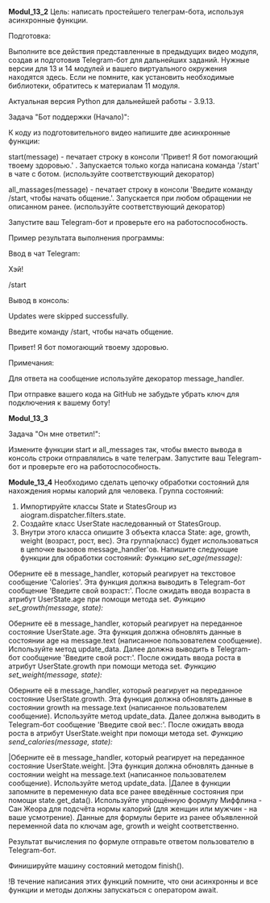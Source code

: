 __Modul_13_2__
Цель: написать простейшего телеграм-бота, используя асинхронные функции.

Подготовка:

Выполните все действия представленные в предыдущих видео модуля, создав и подготовив Telegram-бот для дальнейших заданий.
Нужные версии для 13 и 14 модулей и вашего виртуального окружения находятся здесь. Если не помните, как установить необходимые библиотеки, 
обратитесь к материалам 11 модуля.

Актуальная версия Python для дальнейшей работы - 3.9.13.

Задача "Бот поддержки (Начало)":

К коду из подготовительного видео напишите две асинхронные функции:

start(message) - печатает строку в консоли 'Привет! Я бот помогающий твоему здоровью.' . Запускается только когда написана команда '/start' 
в чате с ботом. (используйте соответствующий декоратор)

all_massages(message) - печатает строку в консоли 'Введите команду /start, чтобы начать общение.'. Запускается при любом обращении не 
описанном ранее. (используйте соответствующий декоратор)

Запустите ваш Telegram-бот и проверьте его на работоспособность.

Пример результата выполнения программы:

Ввод в чат Telegram:

Хэй!

/start

Вывод в консоль:

Updates were skipped successfully.

Введите команду /start, чтобы начать общение.

Привет! Я бот помогающий твоему здоровью.

Примечания:

Для ответа на сообщение используйте декоратор message_handler.

При отправке вашего кода на GitHub не забудьте убрать ключ для подключения к вашему боту!



__Modul_13_3__

Задача "Он мне ответил!":

Измените функции start и all_messages так, чтобы вместо вывода в консоль строки отправлялись в чате телеграм.
Запустите ваш Telegram-бот и проверьте его на работоспособность.


__Module_13_4__
Необходимо сделать цепочку обработки состояний для нахождения нормы калорий для человека.
Группа состояний:
1. Импортируйте классы State и StatesGroup из aiogram.dispatcher.filters.state.
2. Создайте класс UserState наследованный от StatesGroup.
3. Внутри этого класса опишите 3 объекта класса State: age, growth, weight (возраст, рост, вес).
Эта группа(класс) будет использоваться в цепочке вызовов message_handler'ов. Напишите следующие функции для обработки состояний:
*Функцию set_age(message):*

Оберните её в message_handler, который реагирует на текстовое сообщение 'Calories'.
Эта функция должна выводить в Telegram-бот сообщение 'Введите свой возраст:'.
После ожидать ввода возраста в атрибут UserState.age при помощи метода set.
*Функцию set_growth(message, state):*

Оберните её в message_handler, который реагирует на переданное состояние UserState.age.
Эта функция должна обновлять данные в состоянии age на message.text (написанное пользователем сообщение). Используйте метод update_data.
Далее должна выводить в Telegram-бот сообщение 'Введите свой рост:'.
После ожидать ввода роста в атрибут UserState.growth при помощи метода set.
*Функцию set_weight(message, state):*

Оберните её в message_handler, который реагирует на переданное состояние UserState.growth.
Эта функция должна обновлять данные в состоянии growth на message.text (написанное пользователем сообщение). Используйте метод update_data.
Далее должна выводить в Telegram-бот сообщение 'Введите свой вес:'.
После ожидать ввода роста в атрибут UserState.weight при помощи метода set.
*Функцию send_calories(message, state):*

|Оберните её в message_handler, который реагирует на переданное состояние UserState.weight.
|Эта функция должна обновлять данные в состоянии weight на message.text (написанное пользователем сообщение). Используйте метод update_data.
|Далее в функции запомните в переменную data все ранее введённые состояния при помощи state.get_data().
Используйте упрощённую формулу Миффлина - Сан Жеора для подсчёта нормы калорий (для женщин или мужчин - на ваше усмотрение). Данные для 
формулы берите из ранее объявленной переменной data по ключам age, growth и weight соответственно.

Результат вычисления по формуле отправьте ответом пользователю в Telegram-бот.

Финишируйте машину состояний методом finish().

!В течение написания этих функций помните, что они асинхронны и все функции и методы должны запускаться с оператором await.

